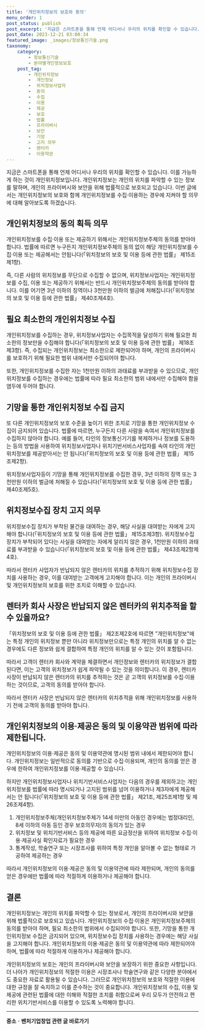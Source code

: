 ```yaml
---
title: '개인위치정보의 보호와 동의'
menu_order: 1
post_status: publish
post_excerpt: '지금은 스마트폰을 통해 언제 어디서나 우리의 위치를 확인할 수 있습니다. 이를 가능하게 하는 것이 개인위치정보입니다. 개인위치정보는 개인의 위치를 파악할 수 있는 정보를 말하며, 개인의 프라이버시와 보안을 위해 법률적으로 보호되고 있습니다. 이번 글에서는 개인위치정보의 보호와 함께 개인위치정보를 수집 이용하는 경우에 지켜야 할 의무에 대해 알아보도록 하겠습니다.'
post_date: 2023-12-21 03:00:34
featured_image: _images/정보통신기술.png
taxonomy:
    category:
        - 정보통신기술
        - 분야별개인정보보호
    post_tag:
        - 개인위치정보
        -  개인정보
        -  위치정보사업자
        -  동의
        -  수집
        -  이용
        -  제공
        -  보호
        -  법률
        -  프라이버시
        -  보안
        -  기망
        -  고지 의무
        -  렌터카
        -  이용약관
---
```



지금은 스마트폰을 통해 언제 어디서나 우리의 위치를 확인할 수 있습니다. 이를 가능하게 하는 것이 개인위치정보입니다. 개인위치정보는 개인의 위치를 파악할 수 있는 정보를 말하며, 개인의 프라이버시와 보안을 위해 법률적으로 보호되고 있습니다. 이번 글에서는 개인위치정보의 보호와 함께 개인위치정보를 수집·이용하는 경우에 지켜야 할 의무에 대해 알아보도록 하겠습니다.

## 개인위치정보의 동의 획득 의무

개인위치정보를 수집·이용 또는 제공하기 위해서는 개인위치정보주체의 동의를 받아야 합니다. 법률에 따르면 누구든지 개인위치정보주체의 동의 없이 해당 개인위치정보를 수집·이용 또는 제공해서는 안됩니다(「위치정보의 보호 및 이용 등에 관한 법률」 제15조제1항).

즉, 다른 사람의 위치정보를 무단으로 수집할 수 없으며, 위치정보사업자는 개인위치정보를 수집, 이용 또는 제공하기 위해서는 반드시 개인위치정보주체의 동의를 받아야 합니다. 이를 어기면 3년 이하의 징역이나 3천만원 이하의 벌금에 처해집니다(「위치정보의 보호 및 이용 등에 관한 법률」 제40조제4호).

## 필요 최소한의 개인위치정보 수집

개인위치정보를 수집하는 경우, 위치정보사업자는 수집목적을 달성하기 위해 필요한 최소한의 정보만을 수집해야 합니다(「위치정보의 보호 및 이용 등에 관한 법률」 제18조제3항). 즉, 수집되는 개인위치정보는 최소한으로 제한되어야 하며, 개인의 프라이버시를 보호하기 위해 필요한 범위 내에서만 수집되어야 합니다.

또한, 개인위치정보를 수집한 자는 1천만원 이하의 과태료를 부과받을 수 있으므로, 개인위치정보를 수집하는 경우에는 법률에 따라 필요 최소한의 범위 내에서만 수집해야 함을 염두에 두어야 합니다.

## 기망을 통한 개인위치정보 수집 금지

또 다른 개인위치정보의 보호 수준을 높이기 위한 조치로 기망을 통한 개인위치정보 수집이 금지되어 있습니다. 법률에 따르면, 누구든지 다른 사람을 속여서 개인위치정보를 수집하지 않아야 합니다. 예를 들어, 타인의 정보통신기기를 복제하거나 정보를 도용하는 등의 방법을 사용하여 위치정보사업자나 위치기반서비스사업자를 속여 타인의 개인위치정보를 제공받아서는 안 됩니다(「위치정보의 보호 및 이용 등에 관한 법률」 제15조제2항).

위치정보사업자등이 기망을 통해 개인위치정보를 수집한 경우, 3년 이하의 징역 또는 3천만원 이하의 벌금에 처해질 수 있습니다(「위치정보의 보호 및 이용 등에 관한 법률」 제40조제5호).

## 위치정보수집 장치 고지 의무

위치정보수집 장치가 부착된 물건을 대여하는 경우, 해당 사실을 대여받는 자에게 고지해야 합니다(「위치정보의 보호 및 이용 등에 관한 법률」 제15조제3항). 위치정보수집 장치가 부착되어 있다는 사실을 대여받는 자에게 알리지 않은 경우, 1천만원 이하의 과태료를 부과받을 수 있습니다(「위치정보의 보호 및 이용 등에 관한 법률」 제43조제2항제4호).

따라서 렌터카 사업자가 반납되지 않은 렌터카의 위치를 추적하기 위해 위치정보수집 장치를 사용하는 경우, 이를 대여받는 고객에게 고지해야 합니다. 이는 개인의 프라이버시 및 개인위치정보의 보호를 위한 조치로 이해할 수 있습니다.

## 렌터카 회사 사장은 반납되지 않은 렌터카의 위치추적을 할 수 있을까요?

「위치정보의 보호 및 이용 등에 관한 법률」 제2조제2호에 따르면 "개인위치정보"에는 특정 개인의 위치정보 뿐만 아니라 위치정보만으로는 특정 개인의 위치를 알 수 없는 경우에도 다른 정보와 쉽게 결합하여 특정 개인의 위치를 알 수 있는 것이 포함됩니다.

따라서 고객이 렌터카 회사와 계약을 체결하면서 개인정보와 렌터카의 위치정보가 결합된다면, 이는 고객의 위치정보가 쉽게 파악될 수 있는 것을 의미합니다. 이 경우, 렌터카 사장이 반납되지 않은 렌터카의 위치를 추적하는 것은 곧 고객의 위치정보를 수집·이용하는 것이므로, 고객의 동의를 받아야 합니다.

따라서 렌터카 사장은 반납되지 않은 렌터카의 위치추적을 위해 개인위치정보를 사용하기 전에 고객의 동의를 받아야 합니다.

## 개인위치정보의 이용·제공은 동의 및 이용약관 범위에 따라 제한됩니다.

개인위치정보의 이용·제공은 동의 및 이용약관에 명시된 범위 내에서 제한되어야 합니다. 개인위치정보는 일반적으로 동의를 기반으로 수집·이용되며, 개인의 동의를 얻은 경우에 한하여 개인위치정보를 이용·제공할 수 있습니다.

하지만 개인위치정보사업자나 위치기반서비스사업자는 다음의 경우를 제외하고는 개인위치정보를 법률에 따라 명시되거나 고지된 범위를 넘어 이용하거나 제3자에게 제공해서는 안 됩니다(「위치정보의 보호 및 이용 등에 관한 법률」 제21조, 제25조제1항 및 제26조제4항).

1. 개인위치정보주체(개인위치정보주체가 14세 미만의 아동인 경우에는 법정대리인, 8세 이하의 아동 등인 경우 보호의무자)의 동의가 있는 경우
2. 위치정보 및 위치기반서비스 등의 제공에 따른 요금정산을 위하여 위치정보 수집·이용·제공사실 확인자료가 필요한 경우
3. 통계작성, 학술연구 또는 시장조사를 위하여 특정 개인을 알아볼 수 없는 형태로 가공하여 제공하는 경우

따라서 개인위치정보의 이용·제공은 동의 및 이용약관에 따라 제한되며, 개인의 동의를 얻은 경우에만 법률에 따라 적절하게 이용하거나 제공해야 합니다.

## 결론


개인위치정보는 개인의 위치를 파악할 수 있는 정보로서, 개인의 프라이버시와 보안을 위해 법률적으로 보호되고 있습니다. 개인위치정보의 수집·이용은 개인위치정보주체의 동의를 받아야 하며, 필요 최소한의 범위에서 수집되어야 합니다. 또한, 기망을 통한 개인위치정보 수집은 금지되어 있으며, 위치정보수집 장치를 사용하는 경우에는 해당 사실을 고지해야 합니다. 개인위치정보의 이용·제공은 동의 및 이용약관에 따라 제한되어야 하며, 법률에 따라 적절하게 이용하거나 제공해야 합니다.

개인위치정보의 보호는 개인의 프라이버시와 보안을 보장하기 위한 중요한 사항입니다. 더 나아가 개인위치정보의 적절한 이용은 시장조사나 학술연구와 같은 다양한 분야에서도 중요한 자료로 활용될 수 있습니다. 그러므로 개인위치정보의 보호와 적절한 이용에 대한 규정을 잘 숙지하고 이를 준수하는 것이 중요합니다. 개인위치정보의 수집, 이용 및 제공에 관련된 법률에 대한 이해와 적절한 조치를 취함으로써 우리 모두가 안전하고 편리한 위치기반서비스를 이용할 수 있도록 노력해야 합니다.
<!-- wp:separator -->
<hr class="wp-block-separator has-alpha-channel-opacity"/>
<!-- /wp:separator -->

<!-- wp:group {"backgroundColor":"base","layout":{"type":"constrained"}} -->
<div class="wp-block-group has-base-background-color has-background"><!-- wp:paragraph {"align":"center","fontSize":"medium"} -->
<p class="has-text-align-center has-large-font-size"><strong>중소ㆍ벤처기업창업 관련 글 바로가기</strong></p>
<!-- /wp:paragraph -->


<!-- wp:latest-posts
{"categories":[{"id":27141,"count":19,"description":"","link":"https://uknowlaw.com/category/%ec%a4%91%ec%86%8c%e3%86%8d%eb%b2%a4%ec%b2%98%ea%b8%b0%ec%97%85%ec%b0%bd%ec%97%85/","name":"중소ㆍ벤처기업창업","slug":"중소ㆍ벤처기업창업","taxonomy":"category","parent":0,"meta":[],"_links":{"self":[{"href":"https://uknowlaw.com/wp-json/wp/v2/categories/27141"}],"collection":[{"href":"https://uknowlaw.com/wp-json/wp/v2/categories"}],"about":[{"href":"https://uknowlaw.com/wp-json/wp/v2/taxonomies/category"}],"wp:post_type":[{"href":"https://uknowlaw.com/wp-json/wp/v2/posts?categories=27141"}],"curies":[{"name":"wp","href":"https://api.w.org/{rel}","templated":true}]}}],"postsToShow":100,"excerptLength":28,"postLayout":"grid","columns":2,"featuredImageAlign":"left","featuredImageSizeSlug":"large","fontSize":"small"} /--></div>
<!-- /wp:group -->